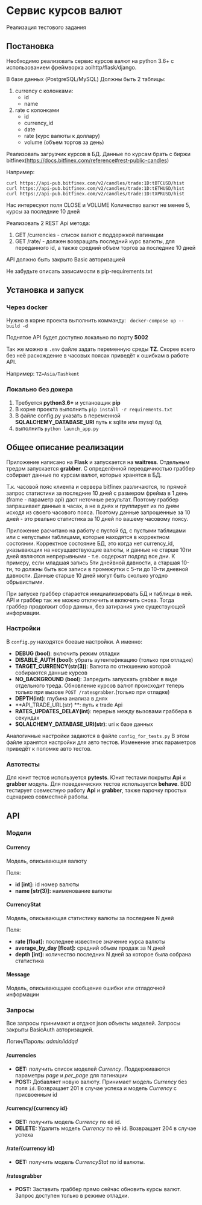 # Сервис курсов валют

Реализация тестового задания

## Постановка
Необходимо реализовать сервис курсов валют на python 3.6+ c использованием фреймворка aoihttp/flask/django.

В базе данных (PostgreSQL/MySQL) Должны быть 2 таблицы:
1. currency с колонками:
	- id
	- name
2. rate с колонками
	- id
	- currency_id
	- date
	- rate (курс валюты к доллару)
	- volume (объем торгов за день)

Реализовать загрузчик курсов в БД. Данные по курсам брать с биржи bitfinex(https://docs.bitfinex.com/reference#rest-public-candles)

Например:

    curl https://api-pub.bitfinex.com/v2/candles/trade:1D:tBTCUSD/hist
    curl https://api-pub.bitfinex.com/v2/candles/trade:1D:tETHUSD/hist
    curl https://api-pub.bitfinex.com/v2/candles/trade:1D:tXPRUSD/hist

Нас интересуют поля CLOSE и VOLUME
Количество валют не менее 5, курсы за последние 10 дней

Реализовать 2 REST Api метода:
1. GET /currencies - список валют с поддержкой пагинации
2. GET /rate/ - должен возвращать последний курс валюты, для переданного id, а также средний объем торгов за последние 10 дней

API должно быть закрыто Basic авторизацией

Не забудьте описать зависимости в pip-requirements.txt


## Установка и запуск

### Через docker
Нужно в корне проекта выполнить комманду:
` docker-compose up --build -d`

Поднятое API будет доступно локально по порту **5002**

Так же можно в `.env` файле задать переменную среды **TZ**. Скорее всего без неё расхождение в часовых поясах приведёт к ошибкам в работе API.

Например:
`TZ=Asia/Tashkent`


### Локально без докера
1. Требуется **python3.6+** и установщик **pip**
2. В корне проекта выполнить `pip install -r requirements.txt`
3. В файле config.py указать в переменной **SQLALCHEMY_DATABASE_URI**  путь к sqlite или mysql бд
4. выполнить `python launch_app.py`

## Общее описание реализации
Приложение написано на **Flask** и запускается на **waitress**. Отдельным тредом запускается **grabber**. С определённой переодичностью граббер собирает данные по курсам валют, которые хранятся в БД.

Т.к. часовой пояс клиента и сервера bitfinex различаются, то прямой запрос статистики за последние 10 дней с размером фрейма в 1 день (frame - параметр api) даст неточные результат. Поэтому граббер запрашивает данные в часах, а не в днях и группирует их по дням исходя из своего часового пояса. Поэтому данные запрошенные за 10 дней - это реально статистика за 10 дней по вашему часовому поясу.

Приложение расчитано на работу с пустой бд, с пустыми таблицами или с непустыми таблицами, которые находятся в корректном состоянии.
Корректное состояние БД, это когда нет currency_id,  указывающих на несущществующие валюты, и данные не старше 10ти дней являются непрерывными - т.е. содержат подряд все дни. К примеру, если младшая запись 5ти днейвной давности, а старшая 10-ти, то должны быть все записи в промежутки с 5-ти до 10-ти дневной давности. Данные старше 10 дней могут быть сколько угодно обрывистыми.

При запуске граббер старается инициализировать БД и таблицы в ней. API и граббер так же можно отключить и включить снова. Тогда граббер продолжит сбор данных, без затирания уже существующей информации.

### Настройки
В `config.py` находятся боевые настройки. А именно:
- **DEBUG (bool)**: включить режим отладки
- **DISABLE_AUTH (bool)**: убрать аутентефикацию (только при отладке)
- **TARGET_CURRENCY(str(3))**: Валюта по отношению которой собираются данные курсов
- **NO_BACKGROUND (bool**): Запредить запускать grabber в виде отдельного треда. Обновление курсов валют происходит теперь только при вызове `POST /ratesgrabber`.(только при отладке)
- **DEPTH(int)**: глубина анализа в днях
- **API_TRADE_URL(str) **: путь к trade Api
- **RATES_UPDATES_DELAY(int)**: перерыв между вызовами граббера в секундах
- **SQLALCHEMY_DATABASE_URI(str)**: uri к базе данных

Аналогичные настройки задаются в файле `config_for_tests.py`
В этом файле хранятся настройки для авто тестов. Изменение этих параметров приведёт к поломке авто тестов.


### Автотесты
Для юнит тестов используется **pytests**. Юнит тестами покрыты **Api** и **grabber** модуль.
Для поведенчиских тестов используется **behave**. BDD тестирует совместную работу **Api** и **grabber**, также парочку простых сценариев совместной работы.


## API

### Модели

#### Currency
Модель, описывающая валюту

Поля:
- **id [int]:** id номер валюты
- **name [str(3)]:** наименование валюты

#### CurrencyStat
Модель, описывающая статистику валюты за последние N дней

Поля:
- **rate [float]:** последнее известное значение курса валюты
- **average_by_day [float]:** средний объем продаж за N дней
- **depth [int]:** количество последних N дней за которое была собрана статистика

#### Message
Модель, описывающщее сообщение ошибки или отладочной информации

### Запросы
Все запросы принимают и отдают json объекты моделей.
Запросы закрыты BasicAuth авторизацией.

Логин/Пароль: *admin/iddqd*

#### /currencies
- **GET:** получить список моделей *Currency*. Поддерживаются параметры *page* и *per_page* для пагинации
- **POST:** Добавляет новую валюту. Принимает модель *Currency* без поля `id`. Возвращает 201 в случае успеха и модель *Currency*  с присвоенным id

#### /currency/{currency id}
- **GET:** получить модель *Currency* по её id.
- **DELETE:** Удалить модель *Currency* по её id. Возвращает 204 в случае успеха

#### /rate/{currency id}
- **GET:** получить модель *CurrencyStat* по id валюты.

#### /ratesgrabber
- **POST:** Заставить граббер прямо сейчас обновить курсы валют. Запрос доступен только в режиме отладки.

